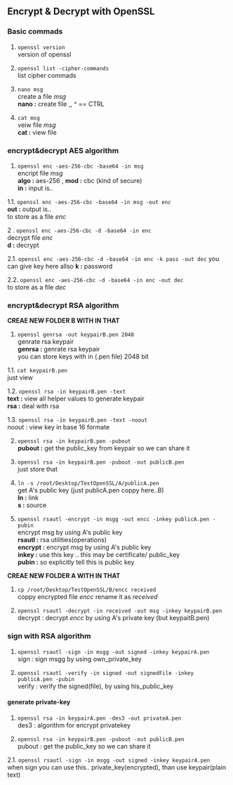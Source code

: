 ## Encrypt & Decrypt with OpenSSL

### Basic commads
1. `openssl version`  
version of openssl  
    
2. `openssl list -cipher-commands`  
list cipher commads  
    
3. `nano msg`  
create a file _msg_  
**nano :** create file ,,   ^ == CTRL  
    
4. `cat msg`  
veiw file _msg_  
**cat :** view file  
    
### encrypt&decrypt AES algorithm  
1. `openssl enc -aes-256-cbc -base64 -in msg`  
encript file _msg_  
**algo :** aes-256 , **mod :** cbc (kind of secure)  
**in :** input is..  

1.1. `openssl enc -aes-256-cbc -base64 -in msg -out enc`  
**out :** output is..  
to store as a file _enc_  

2 . `openssl enc -aes-256-cbc -d -base64 -in enc`    
decrypt file _enc_  
**d :** decrypt  

2.1. `openssl enc -aes-256-cbc -d -base64 -in enc -k pass -out dec`
you can give key here allso
**k :** password

2.2. `openssl enc -aes-256-cbc -d -base64 -in enc -out dec`    
to store as a file _dec_  

### encrypt&decrypt RSA algorithm  
**CREAE NEW FOLDER B WITH IN THAT**  
1. `openssl genrsa -out keypairB.pen 2048`       
genrate rsa keypair      
**genrsa :** genrate rsa keypair   
you can store keys with in (.pen file) 2048 bit   

1.1. `cat keypairB.pen`    	
just view    

1.2. `openssl rsa -in keypairB.pen -text`    
**text :** view all helper values to generate keypair  
**rsa :** deal with rsa  

1.3. `openssl rsa -in keypairB.pen -text -noout`  
noout : view key in base 16 formate  

2. `openssl rsa -in keypairB.pen -pubout`  
**pubout :** get the public_key from keypair so we can share it  

3. `openssl rsa -in keypairB.pen -pubout -out publicB.pen`  
just store that  


4. `ln -s /root/Desktop/TestOpenSSL/A/publicA.pen`  
get A's public key (just publicA.pen coppy here..B)  
**ln :** link   
**s :** source  

5. `openssl rsautl -encrypt -in msgg -out encc -inkey publicA.pen -pubin`  
encrypt msg by using A's public key  
**rsautl :** rsa utilities(operations)    
**encrypt :** encrypt msg by using A's public key   
**inkey :** use this key .. this may be certificate/ public_key   
**pubin :** so explicitly tell this is public key    


**CREAE NEW FOLDER A WITH IN THAT**  
1. `cp /root/Desktop/TestOpenSSL/B/encc received`  
coppy encrypted file _encc_ rename it as _received_  

2. `openssl rsautl -decrypt -in received -out msg -inkey keypairB.pen`  
decrypt : decrypt _encc_ by using A's private key (but keypaitB.pen)  
		

### sign with RSA algorithm  
1. `openssl rsautl -sign -in msgg -out signed -inkey keypairA.pen`  
sign : sign msgg by using own_private_key  


2. `openssl rsautl -verify -in signed -out signedFile -inkey publicA.pen -pubin`  
verify : verify the signed(file), by using his_public_key  

#### generate private-key  
1. `openssl rsa -in keypairA.pen -des3 -out privateA.pen`  
des3 : algorithm for encrypt privatekey  

2. `openssl rsa -in keypairB.pen -pubout -out publicB.pen`  
pubout : get the public_key so we can share it  

2.1. `openssl rsautl -sign -in msgg -out signed -inkey keypairA.pen`   
when sign you can use this.. private_key(encrypted), than use  keypair(plain text)  
		
